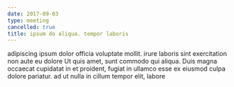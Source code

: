 ```yaml
---
date: 2017-09-03
type: meeting
cancelled: true
title: ipsum do aliqua. tempor laboris
---
```

adipiscing ipsum dolor officia voluptate mollit. irure laboris sint exercitation non aute eu dolore Ut quis amet, sunt commodo qui aliqua. Duis magna occaecat cupidatat in et proident, fugiat in ullamco esse ex eiusmod culpa dolore pariatur. ad ut nulla in cillum tempor elit, labore